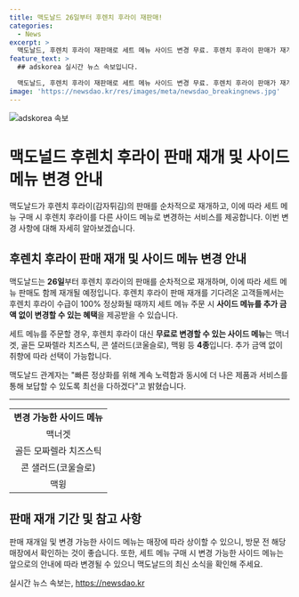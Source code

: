 ```yaml
---
title: 맥도날드 26일부터 후렌치 후라이 재판매!
categories:
  - News
excerpt: >
  맥도날드, 후렌치 후라이 재판매로 세트 메뉴 사이드 변경 무료. 후렌치 후라이 판매가 재개되면 세트 메뉴 주문 시 후렌치 후라이 대신 무료로 맥너겟, 골든 모짜렐라 치즈스틱, 코울슬로, 맥윙 중 선택 가능. 사이드 메뉴 변경 시 추가비용 없음. 고객들의 기다림에 보답하고, 제품과 서비스 향상에 노력할 것을 약속함.
feature_text: >
  ## adskorea 실시간 뉴스 속보입니다.

  맥도날드, 후렌치 후라이 재판매로 세트 메뉴 사이드 변경 무료. 후렌치 후라이 판매가 재개되면 세트 메뉴 주문 시 후렌치 후라이 대신 무료로 맥너겟, 골든 모짜렐라 치즈스틱, 코울슬로, 맥윙 중 선택 가능. 사이드 메뉴 변경 시 추가비용 없음. 고객들의 기다림에 보답하고, 제품과 서비스 향상에 노력할 것을 약속함.
image: 'https://newsdao.kr/res/images/meta/newsdao_breakingnews.jpg'
---
```


<p><img src="https://newsdao.kr/res/images/meta/newsdao_breakingnews.jpg" alt="adskorea 속보" /></p>

<h1>맥도널드 후렌치 후라이 판매 재개 및 사이드 메뉴 변경 안내</h1>

<p data-ke-size="size16">맥도날드가 후렌치 후라이(감자튀김)의 판매를 순차적으로 재개하고, 이에 따라 세트 메뉴 구매 시 후렌치 후라이를 다른 사이드 메뉴로 변경하는 서비스를 제공합니다. 이번 변경 사항에 대해 자세히 알아보겠습니다.</p>

<h2 data-ke-size="size26">후렌치 후라이 판매 재개 및 사이드 메뉴 변경 안내</h2>

<p data-ke-size="size16">맥도날드는 <b>26일</b>부터 후렌치 후라이의 판매를 순차적으로 재개하며, 이에 따라 세트 메뉴 판매도 함께 재개될 예정입니다. 후렌치 후라이 판매 재개를 기다려온 고객들께서는 후렌치 후라이 수급이 100% 정상화될 때까지 세트 메뉴 주문 시 <b>사이드 메뉴를 추가 금액 없이 변경할 수 있는 혜택</b>을 제공받을 수 있습니다.</p>

<p data-ke-size="size16">세트 메뉴를 주문할 경우, 후렌치 후라이 대신 <b>무료로 변경할 수 있는 사이드 메뉴</b>는 맥너겟, 골든 모짜렐라 치즈스틱, 콘 샐러드(코울슬로), 맥윙 등 <b>4종</b>입니다. 추가 금액 없이 취향에 따라 선택이 가능합니다.</p>

<p data-ke-size="size16">맥도날드 관계자는 "빠른 정상화를 위해 계속 노력함과 동시에 더 나은 제품과 서비스를 통해 보답할 수 있도록 최선을 다하겠다"고 밝혔습니다.</p>

<hr data-ke-size="size16">

<table>
    <tbody>
        <tr>
            <td style="text-align: center; height: 17px;"><b>변경 가능한 사이드 메뉴</b></td>
        </tr>
        <tr>
            <td style="text-align: center; height: 17px;">맥너겟</td>
        </tr>
        <tr>
            <td style="text-align: center; height: 17px;">골든 모짜렐라 치즈스틱</td>
        </tr>
        <tr>
            <td style="text-align: center; height: 17px;">콘 샐러드(코울슬로)</td>
        </tr>
        <tr>
            <td style="text-align: center; height: 17px;">맥윙</td>
        </tr>
    </tbody>
</table>

<h2 data-ke-size="size26">판매 재개 기간 및 참고 사항</h2>

<p data-ke-size="size16">판매 재개일 및 변경 가능한 사이드 메뉴는 매장에 따라 상이할 수 있으니, 방문 전 해당 매장에서 확인하는 것이 좋습니다. 또한, 세트 메뉴 구매 시 변경 가능한 사이드 메뉴는 앞으로의 안내에 따라 변경될 수 있으니 맥도날드의 최신 소식을 확인해 주세요.</p>
실시간 뉴스 속보는, <a href="https://newsdao.kr" rel="dofollow">https://newsdao.kr</a>


